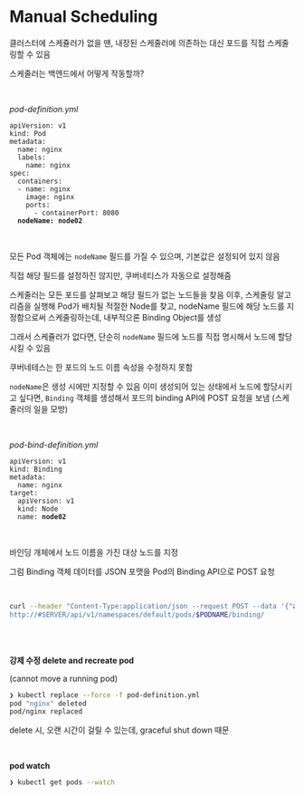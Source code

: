 # Manual Scheduling

클러스터에 스케쥴러가 없을 땐, 내장된 스케줄러에 의존하는 대신 포드를 직접 스케줄링할 수 있음

스케줄러는 백엔드에서 어떻게 작동할까?

<br/>

_pod-definition.yml_

<pre><code lang="yaml">apiVersion: v1
kind: Pod
metadata:
  name: nginx
  labels:
    name: nginx
spec:
  containers:
  - name: nginx
	image: nginx
	ports:
      - containerPort: 8080
  <b>nodeName: node02</b>
</code></pre>
<br/>

모든 Pod 객체에는 `nodeName` 필드를 가질 수 있으며, 기본값은 설정되어 있지 않음 

직접 해당 필드를 설정하진 않지만, 쿠버네티스가 자동으로 설정해줌

스케줄러는 모든 포드를 살펴보고 해당 필드가 없는 노드들을 찾음
이후, 스케줄링 알고리즘을 실행해 Pod가 배치될 적절한 Node를 찾고, 
nodeName 필드에 해당 노드를 지정함으로써 스케줄링하는데, 내부적으론 Binding Object를 생성

그래서 스케쥴러가 없다면, 단순히 `nodeName` 필드에 노드를 직접 명시해서 노드에 할당 시킬 수 있음

쿠버네테스는 한 포드의 노드 이름 속성을 수정하지 못함

`nodeName`은 생성 시에만 지정할 수 있음
이미 생성되어 있는 상태에서 노드에 할당시키고 싶다면,
`Binding` 객체를 생성해서 포드의 binding API에 POST 요청을 보냄 (스케줄러의 일을 모방)

<br/>

_pod-bind-definition.yml_

<pre><code lang="yaml">apiVersion: v1
kind: Binding
metadata:
  name: nginx
target:
  apiVersion: v1
  kind: Node
  name: <b>node02</b>
</code></pre>
<br/>

바인딩 개체에서 노드 이름을 가진 대상 노드를 지정

그럼 Binding 객체 데이터를 JSON 포맷을 Pod의 Binding API으로 POST 요청 

<br/>

```Bash
curl --header "Content-Type:application/json --request POST --data '{"apiVersion": "v1", "kind": "Binding", ...}'
http://#SERVER/api/v1/namespaces/default/pods/$PODNAME/binding/
```

<br/><br/>

**강제 수정 delete and recreate pod**

(cannot move a running pod)

```Bash
❯ kubectl replace --force -f pod-definition.yml
pod "nginx" deleted
pod/nginx replaced
```

delete 시, 오랜 시간이 걸릴 수 있는데, graceful shut down 때문

<br/>

**pod watch**

```Bash
❯ kubectl get pods --watch
```

